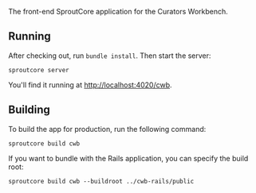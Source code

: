 The front-end SproutCore application for the Curators Workbench.

## Running

After checking out, run `bundle install`. Then start the server:

    sproutcore server

You'll find it running at [http://localhost:4020/cwb](http://localhost:4020/cwb/).

## Building

To build the app for production, run the following command:

    sproutcore build cwb

If you want to bundle with the Rails application, you can specify the build root:

    sproutcore build cwb --buildroot ../cwb-rails/public
